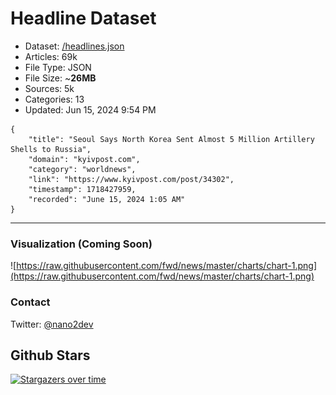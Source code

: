 # Headline Dataset

- Dataset: [/headlines.json](https://raw.githubusercontent.com/fwd/news/master/headlines.json) 
- Articles: 69k
- File Type: JSON
- File Size: ~**26MB**
- Sources: 5k
- Categories: 13
- Updated: Jun 15, 2024 9:54 PM

```
{
    "title": "Seoul Says North Korea Sent Almost 5 Million Artillery Shells to Russia",
    "domain": "kyivpost.com",
    "category": "worldnews",
    "link": "https://www.kyivpost.com/post/34302",
    "timestamp": 1718427959,
    "recorded": "June 15, 2024 1:05 AM"
}
```

---

### Visualization (Coming Soon)

![https://raw.githubusercontent.com/fwd/news/master/charts/chart-1.png](https://raw.githubusercontent.com/fwd/news/master/charts/chart-1.png)

### Contact 

Twitter: [@nano2dev](https://twitter.com/nano2dev)

## Github Stars

[![Stargazers over time](https://starchart.cc/fwd/news.svg)](https://starchart.cc/fwd/news)
